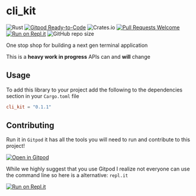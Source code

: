 # cli_kit

![Rust](https://github.com/JesterOrNot/cli_kit/workflows/Rust/badge.svg)
[![Gitpod Ready-to-Code](https://img.shields.io/badge/Gitpod-Ready--to--Code-blue?logo=gitpod)](https://gitpod.io/#https://github.com/JesterOrNot/CliKit) 
![Crates.io](https://img.shields.io/crates/v/cli_kit)
[![Pull Requests Welcome](https://img.shields.io/badge/PRs-welcome-brightgreen.svg)](http://makeapullrequest.com)
[![Run on Repl.it](https://repl.it/badge/github/JesterOrNot/cli_kit)](https://repl.it/github/JesterOrNot/cli_kit)
![GitHub repo size](https://img.shields.io/github/repo-size/JesterOrNot/cli_kit)

One stop shop for building a next gen terminal application

This is a **heavy work in progress** APIs can and **will** change

## Usage
To add this library to your project add the following to the dependencies section in your `Cargo.toml` file
```TOML
cli_kit = "0.1.1"
```
## Contributing

Run it in `Gitpod` it has all the tools you will need to run and contribute to this project!

[![Open in Gitpod](https://gitpod.io/button/open-in-gitpod.svg)](https://gitpod.io/#https://github.com/JesterOrNot/cli_kit)

While we highly suggest that you use Gitpod I realize not everyone can use the command line so here is a alternative: `repl.it`

[![Run on Repl.it](https://repl.it/badge/github/JesterOrNot/cli_kit)](https://repl.it/github/JesterOrNot/cli_kit)
